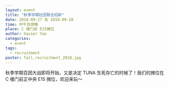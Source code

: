 ```yaml
---
layout: event
title: "秋季学期社团联合招新"
date: 2018-09-27 及 2018-09-28
time: 中午及傍晚
place: C 楼门前 E15摊位
author: Xavier Yao
categories:
  - event
tags:
  - recruitment
poster: fall_recruitment_2018.jpg
---
```


秋季学期百团大战即将开始，又是决定 TUNA 生死存亡的时候了！我们的摊位在 C 楼门前正中央 E15 摊位，欢迎来玩～
